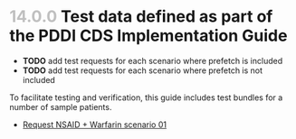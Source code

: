 
# <span style="color:silver"> 14.0.0 </span> Test data defined as part of the PDDI CDS Implementation Guide

* **TODO** add test requests for each scenario where prefetch is included
* **TODO** add test requests for each scenario where prefetch is not included

To facilitate testing and verification, this guide includes test bundles for a number of sample patients.

* [Request NSAID + Warfarin scenario 01](requests/request-warfarin-nsaid-scenario-01.json)